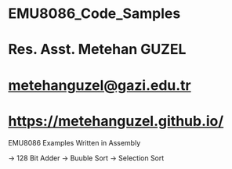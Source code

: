 # EMU8086_Code_Samples
# Res. Asst. Metehan GUZEL             
# metehanguzel@gazi.edu.tr
# https://metehanguzel.github.io/

EMU8086 Examples Written in Assembly

-> 128 Bit Adder
-> Buuble Sort
-> Selection Sort
